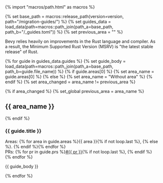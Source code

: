 {% import "macros/path.html" as macros %}

{% set base_path = macros::release_path(version=version, path="/migration-guides/") %}
{% set guides_data = load_data(path=macros::path_join(path_a=base_path, path_b="/_guides.toml")) %}
{% set previous_area = "" %}

<aside class="callout callout--warning">
  <p>Bevy relies heavily on improvements in the Rust language and compiler. As a result, the Minimum Supported Rust Version (MSRV) is "the latest stable release" of Rust.</p>
</aside>

<div class="migration-guide">
{% for guide in guides_data.guides %}
{% set guide_body = load_data(path=macros::path_join(path_a=base_path, path_b=guide.file_name)) %}
{% if guide.areas[0] %}
{% set area_name = guide.areas[0] %}
{% else %}
{% set area_name = "Without area" %}
{% endif %}
{% set area_changed = area_name != previous_area %}

{% if area_changed %}
{% set_global previous_area = area_name %}
## {{ area_name }}
{% endif %}

### {{ guide.title }}

<div class="heading-meta">
  <div>
    <span class="heading-meta__title">Areas:</span>
    {% for area in guide.areas %}<span class="heading-meta__item">{{ area }}</span>{% if not loop.last %}, {% else %}. {% endif %}{% endfor %}
  </div>
  <div>
    <span class="heading-meta__title"> PRs:</span>
    {% for pr in guide.prs %}<a class="heading-meta__item" href="https://github.com/bevyengine/bevy/pull/{{ pr }}">#{{ pr }}</a>{% if not loop.last %}, {% endif %}
    {% endfor %}
  </div>
</div>

{{ guide_body }}

{% endfor %}
</div>
